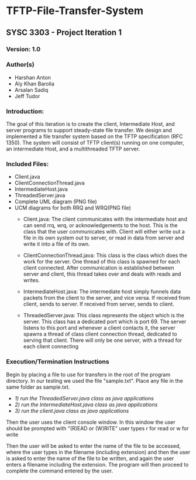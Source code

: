 # TFTP-File-Transfer-System
## SYSC 3303 - Project Iteration 1
### Version: 1.0
### Author(s) 
 * Harshan Anton
 * Aly Khan Barolia
 * Arsalan Sadiq
 * Jeff Tudor

### Introduction:
The goal of this iteration is to create the client, Intermediate Host, and server programs to support steady-state file transfer. We design and implemented a file transfer system based on the TFTP specification (RFC 1350). The system will consist of TFTP client(s) running on one computer, an intermediate Host, and a multithreaded TFTP server. 



### Included Files:
 * Client.java
 * ClientConnectionThread.java
 * IntermediateHost.java
 * ThreadedServer.java
 * Complete UML diagram (PNG file)
 * UCM diagrams for both RRQ and WRQ(PNG file)
   * Client.java: The client communicates with the intermediate host and can send rrq, wrq, or
acknowledgements to the host. This is the class that the user communicates with.
Client will either write out a file in its own system out to server, or read in 
data from server and write it into a file of its own.

   * ClientConnectionThread.java: This class is the class which does the work for the server. One thread of this class
is spawned for each client connected. After communication is established between 
server and client, this thread takes over and deals with reads and writes.

   * IntermediateHost.java: The intermediate host simply funnels data packets from the client to the server,
and vice versa. If received from client, sends to server. If received from server,
sends to client.

   * ThreadedServer.java: This class represents the object which is the server. This class has a dedicated
port which is port 69. The server listens to this port and whenever a client 
contacts it, the server spawns a thread of class client connection thread, 
dedicated to serving that client. There will only be one server, with a 
thread for each client connecting 

### Execution/Termination Instructions
Begin by placing a file to use for transfers in the root of the program directory. In our testing we used the file "sample.txt". Place any file in the same folder as sample.txt.
 * *1) run the ThreadedServer.java class as java applications*
 * *2) run the IntermediateHost.java class as java applications*
 * *3) run the client.java class as java applications*
 
Then the user uses the client console window.
In this window the user should be prompted with "(R)EAD or (W)RITE"
user types r for read or w for write

Then the user will be asked to enter the name of the file to be accessed, where the user types in the filename (including extension) and then the user is asked to enter the name of the file to be written, and again the user enters a filename including the extension. The program will then proceed to complete the command entered by the user.
